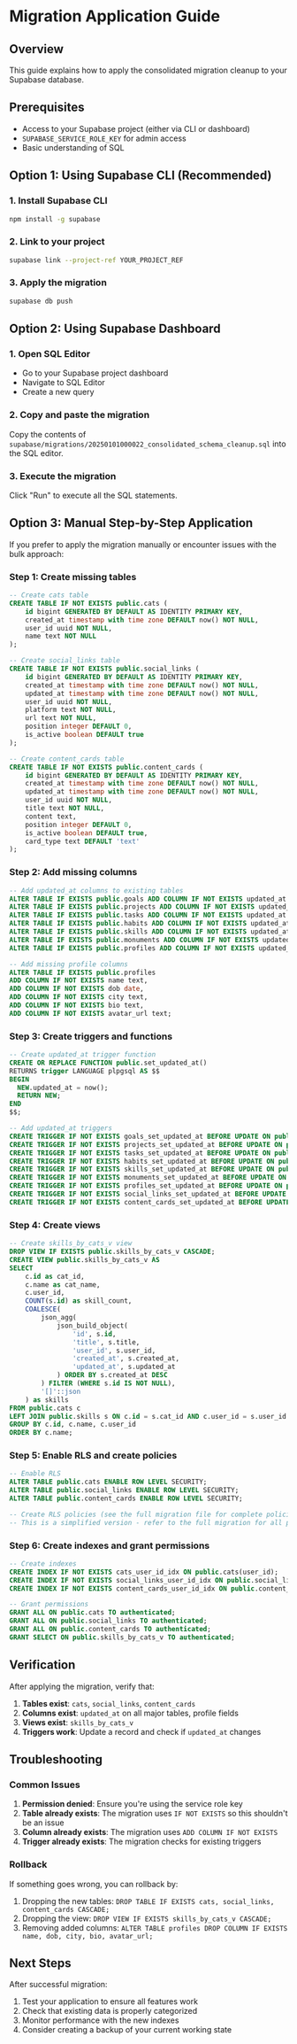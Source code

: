 # Migration Application Guide

## Overview

This guide explains how to apply the consolidated migration cleanup to your Supabase database.

## Prerequisites

- Access to your Supabase project (either via CLI or dashboard)
- `SUPABASE_SERVICE_ROLE_KEY` for admin access
- Basic understanding of SQL

## Option 1: Using Supabase CLI (Recommended)

### 1. Install Supabase CLI

```bash
npm install -g supabase
```

### 2. Link to your project

```bash
supabase link --project-ref YOUR_PROJECT_REF
```

### 3. Apply the migration

```bash
supabase db push
```

## Option 2: Using Supabase Dashboard

### 1. Open SQL Editor

- Go to your Supabase project dashboard
- Navigate to SQL Editor
- Create a new query

### 2. Copy and paste the migration

Copy the contents of `supabase/migrations/20250101000022_consolidated_schema_cleanup.sql` into the SQL editor.

### 3. Execute the migration

Click "Run" to execute all the SQL statements.

## Option 3: Manual Step-by-Step Application

If you prefer to apply the migration manually or encounter issues with the bulk approach:

### Step 1: Create missing tables

```sql
-- Create cats table
CREATE TABLE IF NOT EXISTS public.cats (
    id bigint GENERATED BY DEFAULT AS IDENTITY PRIMARY KEY,
    created_at timestamp with time zone DEFAULT now() NOT NULL,
    user_id uuid NOT NULL,
    name text NOT NULL
);

-- Create social_links table
CREATE TABLE IF NOT EXISTS public.social_links (
    id bigint GENERATED BY DEFAULT AS IDENTITY PRIMARY KEY,
    created_at timestamp with time zone DEFAULT now() NOT NULL,
    updated_at timestamp with time zone DEFAULT now() NOT NULL,
    user_id uuid NOT NULL,
    platform text NOT NULL,
    url text NOT NULL,
    position integer DEFAULT 0,
    is_active boolean DEFAULT true
);

-- Create content_cards table
CREATE TABLE IF NOT EXISTS public.content_cards (
    id bigint GENERATED BY DEFAULT AS IDENTITY PRIMARY KEY,
    created_at timestamp with time zone DEFAULT now() NOT NULL,
    updated_at timestamp with time zone DEFAULT now() NOT NULL,
    user_id uuid NOT NULL,
    title text NOT NULL,
    content text,
    position integer DEFAULT 0,
    is_active boolean DEFAULT true,
    card_type text DEFAULT 'text'
);
```

### Step 2: Add missing columns

```sql
-- Add updated_at columns to existing tables
ALTER TABLE IF EXISTS public.goals ADD COLUMN IF NOT EXISTS updated_at timestamptz NOT NULL DEFAULT now();
ALTER TABLE IF EXISTS public.projects ADD COLUMN IF NOT EXISTS updated_at timestamptz NOT NULL DEFAULT now();
ALTER TABLE IF EXISTS public.tasks ADD COLUMN IF NOT EXISTS updated_at timestamptz NOT NULL DEFAULT now();
ALTER TABLE IF EXISTS public.habits ADD COLUMN IF NOT EXISTS updated_at timestamptz NOT NULL DEFAULT now();
ALTER TABLE IF EXISTS public.skills ADD COLUMN IF NOT EXISTS updated_at timestamptz NOT NULL DEFAULT now();
ALTER TABLE IF EXISTS public.monuments ADD COLUMN IF NOT EXISTS updated_at timestamptz NOT NULL DEFAULT now();
ALTER TABLE IF EXISTS public.profiles ADD COLUMN IF NOT EXISTS updated_at timestamptz NOT NULL DEFAULT now();

-- Add missing profile columns
ALTER TABLE IF EXISTS public.profiles
ADD COLUMN IF NOT EXISTS name text,
ADD COLUMN IF NOT EXISTS dob date,
ADD COLUMN IF NOT EXISTS city text,
ADD COLUMN IF NOT EXISTS bio text,
ADD COLUMN IF NOT EXISTS avatar_url text;
```

### Step 3: Create triggers and functions

```sql
-- Create updated_at trigger function
CREATE OR REPLACE FUNCTION public.set_updated_at()
RETURNS trigger LANGUAGE plpgsql AS $$
BEGIN
  NEW.updated_at = now();
  RETURN NEW;
END
$$;

-- Add updated_at triggers
CREATE TRIGGER IF NOT EXISTS goals_set_updated_at BEFORE UPDATE ON public.goals FOR EACH ROW EXECUTE FUNCTION public.set_updated_at();
CREATE TRIGGER IF NOT EXISTS projects_set_updated_at BEFORE UPDATE ON public.projects FOR EACH ROW EXECUTE FUNCTION public.set_updated_at();
CREATE TRIGGER IF NOT EXISTS tasks_set_updated_at BEFORE UPDATE ON public.tasks FOR EACH ROW EXECUTE FUNCTION public.set_updated_at();
CREATE TRIGGER IF NOT EXISTS habits_set_updated_at BEFORE UPDATE ON public.habits FOR EACH ROW EXECUTE FUNCTION public.set_updated_at();
CREATE TRIGGER IF NOT EXISTS skills_set_updated_at BEFORE UPDATE ON public.skills FOR EACH ROW EXECUTE FUNCTION public.set_updated_at();
CREATE TRIGGER IF NOT EXISTS monuments_set_updated_at BEFORE UPDATE ON public.monuments FOR EACH ROW EXECUTE FUNCTION public.set_updated_at();
CREATE TRIGGER IF NOT EXISTS profiles_set_updated_at BEFORE UPDATE ON public.profiles FOR EACH ROW EXECUTE FUNCTION public.set_updated_at();
CREATE TRIGGER IF NOT EXISTS social_links_set_updated_at BEFORE UPDATE ON public.social_links FOR EACH ROW EXECUTE FUNCTION public.set_updated_at();
CREATE TRIGGER IF NOT EXISTS content_cards_set_updated_at BEFORE UPDATE ON public.content_cards FOR EACH ROW EXECUTE FUNCTION public.set_updated_at();
```

### Step 4: Create views

```sql
-- Create skills_by_cats_v view
DROP VIEW IF EXISTS public.skills_by_cats_v CASCADE;
CREATE VIEW public.skills_by_cats_v AS
SELECT
    c.id as cat_id,
    c.name as cat_name,
    c.user_id,
    COUNT(s.id) as skill_count,
    COALESCE(
        json_agg(
            json_build_object(
                'id', s.id,
                'title', s.title,
                'user_id', s.user_id,
                'created_at', s.created_at,
                'updated_at', s.updated_at
            ) ORDER BY s.created_at DESC
        ) FILTER (WHERE s.id IS NOT NULL),
        '[]'::json
    ) as skills
FROM public.cats c
LEFT JOIN public.skills s ON c.id = s.cat_id AND c.user_id = s.user_id
GROUP BY c.id, c.name, c.user_id
ORDER BY c.name;
```

### Step 5: Enable RLS and create policies

```sql
-- Enable RLS
ALTER TABLE public.cats ENABLE ROW LEVEL SECURITY;
ALTER TABLE public.social_links ENABLE ROW LEVEL SECURITY;
ALTER TABLE public.content_cards ENABLE ROW LEVEL SECURITY;

-- Create RLS policies (see the full migration file for complete policies)
-- This is a simplified version - refer to the full migration for all policies
```

### Step 6: Create indexes and grant permissions

```sql
-- Create indexes
CREATE INDEX IF NOT EXISTS cats_user_id_idx ON public.cats(user_id);
CREATE INDEX IF NOT EXISTS social_links_user_id_idx ON public.social_links(user_id);
CREATE INDEX IF NOT EXISTS content_cards_user_id_idx ON public.content_cards(user_id);

-- Grant permissions
GRANT ALL ON public.cats TO authenticated;
GRANT ALL ON public.social_links TO authenticated;
GRANT ALL ON public.content_cards TO authenticated;
GRANT SELECT ON public.skills_by_cats_v TO authenticated;
```

## Verification

After applying the migration, verify that:

1. **Tables exist**: `cats`, `social_links`, `content_cards`
2. **Columns exist**: `updated_at` on all major tables, profile fields
3. **Views exist**: `skills_by_cats_v`
4. **Triggers work**: Update a record and check if `updated_at` changes

## Troubleshooting

### Common Issues

1. **Permission denied**: Ensure you're using the service role key
2. **Table already exists**: The migration uses `IF NOT EXISTS` so this shouldn't be an issue
3. **Column already exists**: The migration uses `ADD COLUMN IF NOT EXISTS`
4. **Trigger already exists**: The migration checks for existing triggers

### Rollback

If something goes wrong, you can rollback by:

1. Dropping the new tables: `DROP TABLE IF EXISTS cats, social_links, content_cards CASCADE;`
2. Dropping the view: `DROP VIEW IF EXISTS skills_by_cats_v CASCADE;`
3. Removing added columns: `ALTER TABLE profiles DROP COLUMN IF EXISTS name, dob, city, bio, avatar_url;`

## Next Steps

After successful migration:

1. Test your application to ensure all features work
2. Check that existing data is properly categorized
3. Monitor performance with the new indexes
4. Consider creating a backup of your current working state
